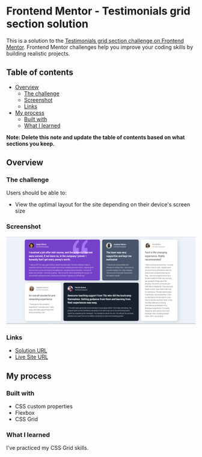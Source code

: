 # Frontend Mentor - Testimonials grid section solution

This is a solution to the [Testimonials grid section challenge on Frontend Mentor](https://www.frontendmentor.io/challenges/testimonials-grid-section-Nnw6J7Un7). Frontend Mentor challenges help you improve your coding skills by building realistic projects. 

## Table of contents

- [Overview](#overview)
  - [The challenge](#the-challenge)
  - [Screenshot](#screenshot)
  - [Links](#links)
- [My process](#my-process)
  - [Built with](#built-with)
  - [What I learned](#what-i-learned)

**Note: Delete this note and update the table of contents based on what sections you keep.**

## Overview

### The challenge

Users should be able to:

- View the optimal layout for the site depending on their device's screen size

### Screenshot

![Solution Screenshot](assets/screenshots/testimonials-result.png)

### Links

- [Solution URL](https://github.com/vladimir-semeryuk/testimonials-fm)
- [Live Site URL](https://vladimir-semeryuk.github.io/testimonials-fm/)

## My process

### Built with

- CSS custom properties
- Flexbox
- CSS Grid

### What I learned

I've practiced my CSS Grid skills.
